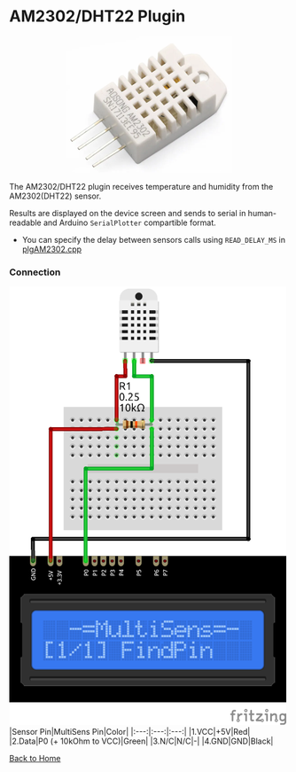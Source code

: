 # AM2302/DHT22 Plugin
<p align="center"><img src="AM2302.png"/></p>

The AM2302/DHT22 plugin receives temperature and humidity from the AM2302(DHT22) sensor.

Results are displayed on the device screen and sends to serial in human-readable and 
Arduino `SerialPlotter` compartible format.

* You can specify the delay between sensors calls using `READ_DELAY_MS` 
  in [plgAM2302.cpp](/plgAM2302.cpp)


### Connection
![AM2302Connection](AM2302-CONN.png)
|Sensor Pin|MultiSens Pin|Color|
|:---:|:---:|:---:|
|1.VCC|+5V|Red|
|2.Data|P0 (+ 10kOhm to VCC)|Green|
|3.N/C|N/C|-|
|4.GND|GND|Black|




[Back to Home](/#supported-devices)

